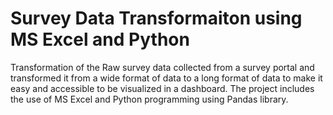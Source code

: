 # Survey Data Transformaiton using MS Excel and Python
Transformation of the Raw survey data collected from a survey portal and transformed it from a wide format of data to a long format of data to make it easy and accessible to be visualized in a dashboard. The project includes the use of MS Excel and Python programming using Pandas library.
